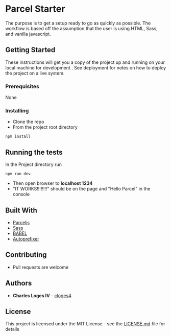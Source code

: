 # Parcel Starter

The purpose is to get a setup ready to go as quickly as possible. The workflow is based off the assumption that the user is using HTML, Sass, and vanilla javascript.

## Getting Started

These instructions will get you a copy of the project up and running on your local machine for development . See deployment for notes on how to deploy the project on a live system.

### Prerequisites

None

### Installing

- Clone the repo
- From the project root directory

```
npm install
```

## Running the tests

In the Project directory run

```
npm run dev
```

- Then open browser to **localhost 1234**
- "IT WORKS!!!!!!!!" should be on the page and "Hello Parcel" in the console

## Built With

- [Parceljs](https://parceljs.org/)
- [Sass](https://sass-lang.com/)
- [BABEL](https://babeljs.io/)
- [Autoprefixer](https://www.npmjs.com/package/autoprefixer)

## Contributing

- Pull requests are welcome

## Authors

- **Charles Loges IV** - [cloges4](https://github.com/cloges4)

## License

This project is licensed under the MIT License - see the [LICENSE.md](LICENSE.md) file for details

